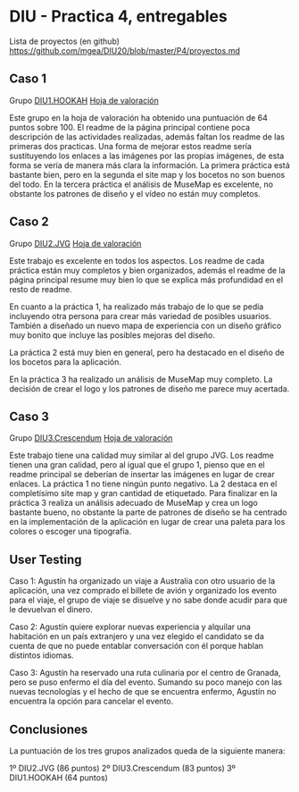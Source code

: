 # DIU - Practica 4, entregables

Lista de proyectos (en github) https://github.com/mgea/DIU20/blob/master/P4/proyectos.md


## Caso 1

Grupo [DIU1.HOOKAH](https://github.com/raulsoria98/DIU20)
[Hoja de valoración](https://github.com/GonzaloMartinezIanez/DIU2-GMI/tree/master/P4/DIU1.HOOKAH_review.xls)

Este grupo en la hoja de valoración ha obtenido una puntuación de 64 puntos sobre 100. El readme de la página principal contiene poca descripción de las actividades realizadas, además faltan los readme de las primeras dos practicas. Una forma de mejorar estos readme sería sustituyendo los enlaces a las imágenes por las propias imágenes, de esta forma se vería de manera más clara la información. 
La primera práctica está bastante bien, pero en la segunda el site map y los bocetos no son buenos del todo. En la tercera práctica el análisis de MuseMap es excelente, no obstante los patrones de diseño y el vídeo no están muy completos.

## Caso 2

Grupo [DIU2.JVG](https://github.com/Jovalga/DIU20)
[Hoja de valoración](https://github.com/GonzaloMartinezIanez/DIU2-GMI/tree/master/P4/DIU2.JVG_review.xls)

Este trabajo es excelente en todos los aspectos. Los readme de cada práctica están muy completos y bien organizados, además el readme de la página principal resume muy bien lo que se explica más profundidad en el resto de readme.

En cuanto a la práctica 1, ha realizado más trabajo de lo que se pedía incluyendo otra persona para crear más variedad de posibles usuarios. También a diseñado un nuevo mapa de experiencia con un diseño gráfico muy bonito que incluye las posibles mejoras del diseño.

La práctica 2 está muy bien en general, pero ha destacado en el diseño de los bocetos para la aplicación.

En la práctica 3 ha realizado un análisis de MuseMap muy completo. La decisión de crear el logo y los patrones de diseño me parece muy acertada.


## Caso 3

Grupo [DIU3.Crescendum](https://github.com/Mxgang/DIU20)
[Hoja de valoración](https://github.com/GonzaloMartinezIanez/DIU2-GMI/tree/master/P4/DIU3.Crescendrum_review.xls)

Este trabajo tiene una calidad muy similar al del grupo JVG. Los readme tienen una gran calidad, pero al igual que el grupo 1, pienso que en el readme principal se deberían de insertar las imágenes en lugar de crear enlaces. La práctica 1 no tiene ningún punto negativo. La 2 destaca en el completísimo site map y gran cantidad de etiquetado. Para finalizar en la práctica 3 realiza un análisis adecuado de MuseMap y crea un logo bastante bueno, no obstante la parte de patrones de diseño se ha centrado en la implementación de la aplicación en lugar de crear una paleta para los colores o escoger una tipografía.

## User Testing

Caso 1: Agustín ha organizado un viaje a Australia con otro usuario de la aplicación, una vez comprado el billete de avión y organizado los evento para el viaje, el grupo de viaje se disuelve y no sabe donde acudir para que le devuelvan el dinero.

Caso 2: Agustín quiere explorar nuevas experiencia y alquilar una habitación en un país extranjero y una vez elegido el candidato se da cuenta de que no puede entablar conversación con él porque hablan distintos idiomas.

Caso 3: Agustín ha reservado una ruta culinaria por el centro de Granada, pero se puso enfermo el día del evento. Sumando su poco manejo con las  nuevas tecnologías y el hecho de que se encuentra enfermo, Agustín no encuentra la opción para cancelar el evento.

## Conclusiones

La puntuación de los tres grupos analizados queda de la siguiente manera:

1º DIU2.JVG (86 puntos)
2º DIU3.Crescendum (83 puntos)
3º DIU1.HOOKAH (64 puntos)
